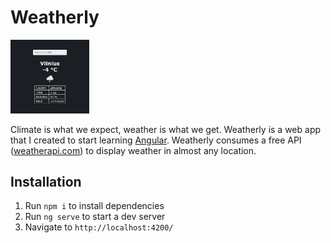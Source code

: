# Weatherly

<img src="demo.png" alt="demo" width="25%"/>

Climate is what we expect, weather is what we get. Weatherly is a web app that I created to start learning [Angular](https://angular.io/). Weatherly consumes a free API ([weatherapi.com](https://www.weatherapi.com/)) to display weather in almost any location.

## Installation

1. Run `npm i` to install dependencies
2. Run `ng serve` to start a dev server
3. Navigate to `http://localhost:4200/`
